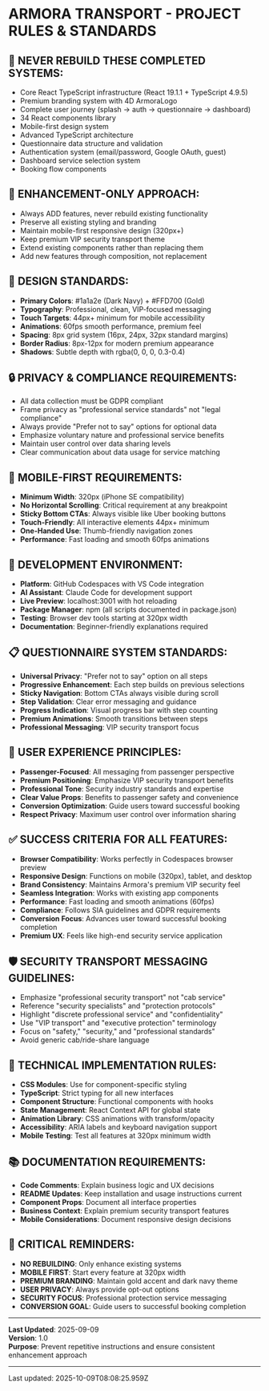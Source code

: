 # ARMORA TRANSPORT - PROJECT RULES & STANDARDS

## 🚫 NEVER REBUILD THESE COMPLETED SYSTEMS:
- Core React TypeScript infrastructure (React 19.1.1 + TypeScript 4.9.5)
- Premium branding system with 4D ArmoraLogo
- Complete user journey (splash → auth → questionnaire → dashboard)
- 34 React components library
- Mobile-first design system
- Advanced TypeScript architecture
- Questionnaire data structure and validation
- Authentication system (email/password, Google OAuth, guest)
- Dashboard service selection system
- Booking flow components

## 🎯 ENHANCEMENT-ONLY APPROACH:
- Always ADD features, never rebuild existing functionality
- Preserve all existing styling and branding
- Maintain mobile-first responsive design (320px+)
- Keep premium VIP security transport theme
- Extend existing components rather than replacing them
- Add new features through composition, not replacement

## 🎨 DESIGN STANDARDS:
- **Primary Colors**: #1a1a2e (Dark Navy) + #FFD700 (Gold)
- **Typography**: Professional, clean, VIP-focused messaging
- **Touch Targets**: 44px+ minimum for mobile accessibility
- **Animations**: 60fps smooth performance, premium feel
- **Spacing**: 8px grid system (16px, 24px, 32px standard margins)
- **Border Radius**: 8px-12px for modern premium appearance
- **Shadows**: Subtle depth with rgba(0, 0, 0, 0.3-0.4)

## 🔒 PRIVACY & COMPLIANCE REQUIREMENTS:
- All data collection must be GDPR compliant
- Frame privacy as "professional service standards" not "legal compliance"
- Always provide "Prefer not to say" options for optional data
- Emphasize voluntary nature and professional service benefits
- Maintain user control over data sharing levels
- Clear communication about data usage for service matching

## 📱 MOBILE-FIRST REQUIREMENTS:
- **Minimum Width**: 320px (iPhone SE compatibility)
- **No Horizontal Scrolling**: Critical requirement at any breakpoint
- **Sticky Bottom CTAs**: Always visible like Uber booking buttons
- **Touch-Friendly**: All interactive elements 44px+ minimum
- **One-Handed Use**: Thumb-friendly navigation zones
- **Performance**: Fast loading and smooth 60fps animations

## 🚀 DEVELOPMENT ENVIRONMENT:
- **Platform**: GitHub Codespaces with VS Code integration
- **AI Assistant**: Claude Code for development support
- **Live Preview**: localhost:3001 with hot reloading
- **Package Manager**: npm (all scripts documented in package.json)
- **Testing**: Browser dev tools starting at 320px width
- **Documentation**: Beginner-friendly explanations required

## 📋 QUESTIONNAIRE SYSTEM STANDARDS:
- **Universal Privacy**: "Prefer not to say" option on all steps
- **Progressive Enhancement**: Each step builds on previous selections
- **Sticky Navigation**: Bottom CTAs always visible during scroll
- **Step Validation**: Clear error messaging and guidance
- **Progress Indication**: Visual progress bar with step counting
- **Premium Animations**: Smooth transitions between steps
- **Professional Messaging**: VIP security transport focus

## 🎯 USER EXPERIENCE PRINCIPLES:
- **Passenger-Focused**: All messaging from passenger perspective
- **Premium Positioning**: Emphasize VIP security transport benefits
- **Professional Tone**: Security industry standards and expertise
- **Clear Value Props**: Benefits to passenger safety and convenience
- **Conversion Optimization**: Guide users toward successful booking
- **Respect Privacy**: Maximum user control over information sharing

## ✅ SUCCESS CRITERIA FOR ALL FEATURES:
- **Browser Compatibility**: Works perfectly in Codespaces browser preview
- **Responsive Design**: Functions on mobile (320px), tablet, and desktop
- **Brand Consistency**: Maintains Armora's premium VIP security feel
- **Seamless Integration**: Works with existing app components
- **Performance**: Fast loading and smooth animations (60fps)
- **Compliance**: Follows SIA guidelines and GDPR requirements
- **Conversion Focus**: Advances user toward successful booking completion
- **Premium UX**: Feels like high-end security service application

## 🛡️ SECURITY TRANSPORT MESSAGING GUIDELINES:
- Emphasize "professional security transport" not "cab service"
- Reference "security specialists" and "protection protocols"
- Highlight "discrete professional service" and "confidentiality"
- Use "VIP transport" and "executive protection" terminology
- Focus on "safety," "security," and "professional standards"
- Avoid generic cab/ride-share language

## 🔧 TECHNICAL IMPLEMENTATION RULES:
- **CSS Modules**: Use for component-specific styling
- **TypeScript**: Strict typing for all new interfaces
- **Component Structure**: Functional components with hooks
- **State Management**: React Context API for global state
- **Animation Library**: CSS animations with transform/opacity
- **Accessibility**: ARIA labels and keyboard navigation support
- **Mobile Testing**: Test all features at 320px minimum width

## 📚 DOCUMENTATION REQUIREMENTS:
- **Code Comments**: Explain business logic and UX decisions
- **README Updates**: Keep installation and usage instructions current
- **Component Props**: Document all interface properties
- **Business Context**: Explain premium security transport features
- **Mobile Considerations**: Document responsive design decisions

## 🚨 CRITICAL REMINDERS:
- **NO REBUILDING**: Only enhance existing systems
- **MOBILE FIRST**: Start every feature at 320px width
- **PREMIUM BRANDING**: Maintain gold accent and dark navy theme
- **USER PRIVACY**: Always provide opt-out options
- **SECURITY FOCUS**: Professional protection service messaging
- **CONVERSION GOAL**: Guide users to successful booking completion

---

**Last Updated**: 2025-09-09  
**Version**: 1.0  
**Purpose**: Prevent repetitive instructions and ensure consistent enhancement approach

---

Last updated: 2025-10-09T08:08:25.959Z
